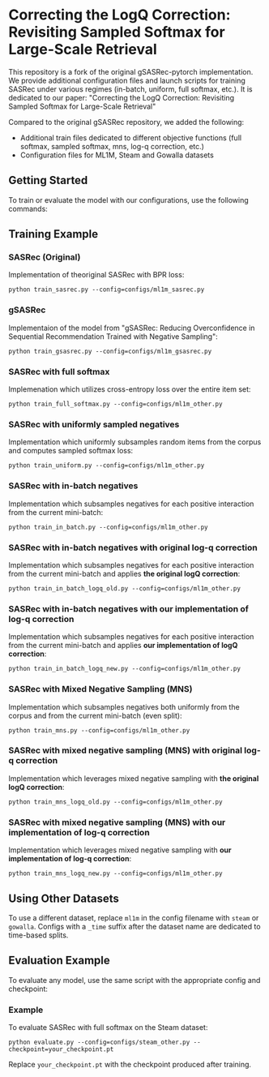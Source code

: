 # Correcting the LogQ Correction: Revisiting Sampled Softmax for Large-Scale Retrieval

This repository is a fork of the original gSASRec-pytorch implementation. We provide additional configuration files and launch scripts for training SASRec under various regimes (in-batch, uniform, full softmax, etc.).
It is dedicated to our paper: "Correcting the LogQ Correction: Revisiting Sampled Softmax for Large-Scale Retrieval"

Compared to the original gSASRec repository, we added the following:
- Additional train files dedicated to different objective functions (full softmax, sampled softmax, mns, log-q correction, etc.)
- Configuration files for ML1M, Steam and Gowalla datasets

## Getting Started

To train or evaluate the model with our configurations, use the following commands:

## Training Example

### SASRec (Original)

Implementation of theoriginal SASRec with BPR loss:
```
python train_sasrec.py --config=configs/ml1m_sasrec.py
```

### gSASRec
Implementaion of the model from "gSASRec: Reducing Overconfidence in Sequential Recommendation Trained with Negative Sampling":
```
python train_gsasrec.py --config=configs/ml1m_gsasrec.py
```

### SASRec with full softmax
Implemenation which utilizes cross-entropy loss over the entire item set:
```
python train_full_softmax.py --config=configs/ml1m_other.py 
```

### SASRec with uniformly sampled negatives
Implementation which uniformly subsamples random items from the corpus and computes sampled softmax loss:
```
python train_uniform.py --config=configs/ml1m_other.py 
```

### SASRec with in-batch negatives
Implementation which subsamples negatives for each positive interaction from the current mini-batch:
```
python train_in_batch.py --config=configs/ml1m_other.py 
```

### SASRec with in-batch negatives with original log-q correction
Implementation which subsamples negatives for each positive interaction from the current mini-batch and applies **the original logQ correction**:
```
python train_in_batch_logq_old.py --config=configs/ml1m_other.py 
```

### SASRec with in-batch negatives with our implementation of log-q correction
Implementation which subsamples negatives for each positive interaction from the current mini-batch and applies **our implementation of logQ correction**:
```
python train_in_batch_logq_new.py --config=configs/ml1m_other.py 
```

### SASRec with Mixed Negative Sampling (MNS)
Implementation which subsamples negatives both uniformly from the corpus and from the current mini-batch (even split):
```
python train_mns.py --config=configs/ml1m_other.py 
```

### SASRec with mixed negative sampling (MNS) with original log-q correction
Implementation which leverages mixed negative sampling with **the original logQ correction**:
```
python train_mns_logq_old.py --config=configs/ml1m_other.py 
```

### SASRec with mixed negative sampling (MNS) with our implementation of log-q correction
Implementation which leverages mixed negative sampling with **our implementation of log-q correction**:
```
python train_mns_logq_new.py --config=configs/ml1m_other.py 
```

## Using Other Datasets

To use a different dataset, replace `ml1m` in the config filename with `steam` or `gowalla`.
Configs with a `_time` suffix after the dataset name are dedicated to time-based splits.

## Evaluation Example

To evaluate any model, use the same script with the appropriate config and checkpoint:

### Example

To evaluate SASRec with full softmax on the Steam dataset:
```
python evaluate.py --config=configs/steam_other.py --checkpoint=your_checkpoint.pt
```
Replace `your_checkpoint.pt` with the checkpoint produced after training.
